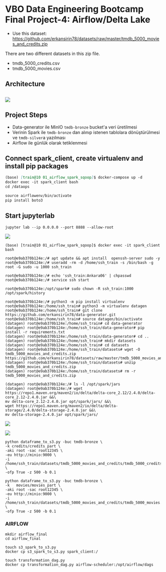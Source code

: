 # VBO Data Engineering Bootcamp Final Project-4: Airflow/Delta Lake

- Use this dataset: https://github.com/erkansirin78/datasets/raw/master/tmdb_5000_movies_and_credits.zip

There are two different datasets in this zip file.
- tmdb_5000_credits.csv
- tmdb_5000_movies.csv
## Architecture
![](images/architecture.png)
-----
## Project Steps

- Data-generator ile MinIO `tmdb-bronze` bucket'a veri üretilmesi
- Verinin Spark ile `tmdb-bronze` dan alınıp istenen tablolara dönüştürülmesi ve `tmdb-silver`a yazılması
- Airflow ile günlük olarak tetiklenmesi

## **Connect spark_client, create virtualenv and install pip packages**
```markdown
(base) [train@10 01_airflow_spark_sqoop]$ docker-compose up -d
docker exec -it spark_client bash
cd /dataops
```

```markdown
source airflowenv/bin/activate
pip install boto3
```

## **Start jupyterlab**

```markdown
jupyter lab --ip 0.0.0.0 --port 8888 --allow-root
```
![](images/img.png)


```
(base) [train@10 01_airflow_spark_sqoop]$ docker exec -it spark_client bash

root@e9ab370b124e:/# apt update && apt install  openssh-server sudo -y
root@e9ab370b124e:/# useradd -rm -d /home/ssh_train -s /bin/bash -g root -G sudo -u 1000 ssh_train

root@e9ab370b124e:/# echo 'ssh_train:Ankara06' | chpasswd
root@e9ab370b124e:/# service ssh start

root@e9ab370b124e:/opt/spark# sudo chown -R ssh_train:1000 /opt/spark/history

```
```
root@e9ab370b124e:/# python3 -m pip install virtualenv
root@e9ab370b124e:/home/ssh_train# python3 -m virtualenv datagen
root@e9ab370b124e:/home/ssh_train# git clone https://github.com/erkansirin78/data-generator.git
root@e9ab370b124e:/home/ssh_train# source datagen/bin/activate
(datagen) root@e9ab370b124e:/home/ssh_train# cd data-generator
(datagen) root@e9ab370b124e:/home/ssh_train/data-generator# pip install -r requirements.txt
(datagen) root@e9ab370b124e:/home/ssh_train/data-generator# cd ..
(datagen) root@e9ab370b124e:/home/ssh_train# mkdir datasets
(datagen) root@e9ab370b124e:/home/ssh_train# cd datasets
(datagen) root@e9ab370b124e:/home/ssh_train/datasets# wget -O tmdb_5000_movies_and_credits.zip https://github.com/erkansirin78/datasets/raw/master/tmdb_5000_movies_and_credits.zip
(datagen) root@e9ab370b124e:/home/ssh_train/datasets# unzip tmdb_5000_movies_and_credits.zip
(datagen) root@e9ab370b124e:/home/ssh_train/datasets# rm -r tmdb_5000_movies_and_credits.zip
```
```
(datagen) root@e9ab370b124e:/# ls -l /opt/spark/jars
(datagen) root@e9ab370b124e:/# wget https://repo1.maven.org/maven2/io/delta/delta-core_2.12/2.4.0/delta-core_2.12-2.4.0.jar &&\
mv delta-core_2.12-2.4.0.jar opt/spark/jars/ &&\
wget https://repo1.maven.org/maven2/io/delta/delta-storage/2.4.0/delta-storage-2.4.0.jar &&\
mv delta-storage-2.4.0.jar opt/spark/jars/
```


![](images/img_1.png)


![](images/img_2.png)
```
python dataframe_to_s3.py -buc tmdb-bronze \
-k credits/credits_part \
-aki root -sac root12345 \
-eu http://minio:9000 \
-i /home/ssh_train/datasets/tmdb_5000_movies_and_credits/tmdb_5000_credits.csv \
-ofp True -z 500 -b 0.1
```
```
python dataframe_to_s3.py -buc tmdb-bronze \
-k   movies/movies_part \
-aki root -sac root12345 \
-eu http://minio:9000 \
-i /home/ssh_train/datasets/tmdb_5000_movies_and_credits/tmdb_5000_movies.csv \
-ofp True -z 500 -b 0.1
```

### AIRFLOW
 ````
mkdir airflow_final
cd airflow_final

touch s3_spark_to_s3.py
docker cp s3_spark_to_s3.py spark_client:/

touch transformation_dag.py
docker cp transformation_dag.py airflow-scheduler:/opt/airflow/dags
````

